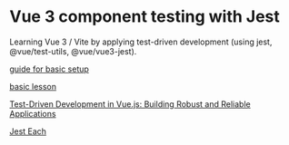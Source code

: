 # Vue 3 component testing with Jest

Learning Vue 3 / Vite by applying test-driven development (using jest, @vue/test-utils, @vue/vue3-jest).


[guide for basic setup](https://blog.canopas.com/vue-3-component-testing-with-jest-8b80a8a8946b#45e0)

[basic lesson](https://vueschool.io/lessons/learn-how-to-test-vuejs-lifecycle-methods?friend=vuejs)

[Test-Driven Development in Vue.js: Building Robust and Reliable Applications](https://medium.com/@issam.ahw/test-driven-development-in-vue-js-building-robust-and-reliable-applications-69e595f275fb)

[Jest Each](https://jest-archive-august-2023.netlify.app/blog/2018/05/29/jest-23-blazing-fast-delightful-testing#jest-each)

